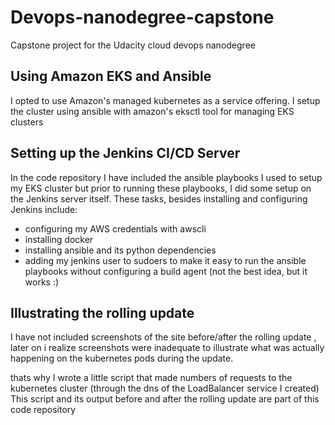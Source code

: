 # Devops-nanodegree-capstone
Capstone project for the Udacity cloud devops nanodegree

## Using Amazon EKS and Ansible
I opted to use Amazon's managed kubernetes as a service offering. 
I setup the cluster using ansible with amazon's eksctl tool for managing EKS clusters 

## Setting up the Jenkins CI/CD Server
In the code repository I have included the ansible playbooks I used to setup my EKS cluster
but prior to running these playbooks, I did some setup on the Jenkins server itself.
These tasks, besides installing and configuring Jenkins include:
- configuring my AWS credentials with awscli
- installing docker
- installing ansible and its python dependencies
- adding my jenkins user to sudoers to make it easy to run the ansible playbooks without configuring a build agent (not the best idea, but it works :)

## Illustrating the rolling update
I have not included screenshots of the site before/after the rolling update  , later on i realize
screenshots were inadequate to illustrate what was actually happening on the kubernetes pods during the update.

thats why I wrote a little script that made numbers of requests
to the kubernetes cluster (through the dns of the LoadBalancer service I created)
This script and its output before and after the rolling update are part of this code repository
